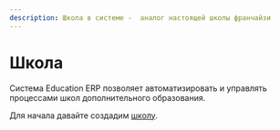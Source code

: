 ```yaml
---
description: Школа в системе -  аналог настоящей школы франчайзи
---
```


# Школа

Система Education ERP позволяет автоматизировать и управлять процессами школ дополнительного образования.&#x20;

Для начала давайте создадим [школу](registraciya-shkoly.md).
